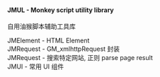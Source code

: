 #### JMUL - Monkey script utility library
自用油猴脚本辅助工具库

JMElement - HTML Element  
JMRequest - GM_xmlhttpRequest 封装  
JMRequest - 搜索特定网站, 正则 parse page result  
JMUI - 常用 UI 组件   
